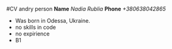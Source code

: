 #CV andry person
**Name** *Nadia Rublia*
**Phone** _+380638042865_
* Was born in Odessa, Ukraine. 
* no skills in code 
* no expirience 
* B1